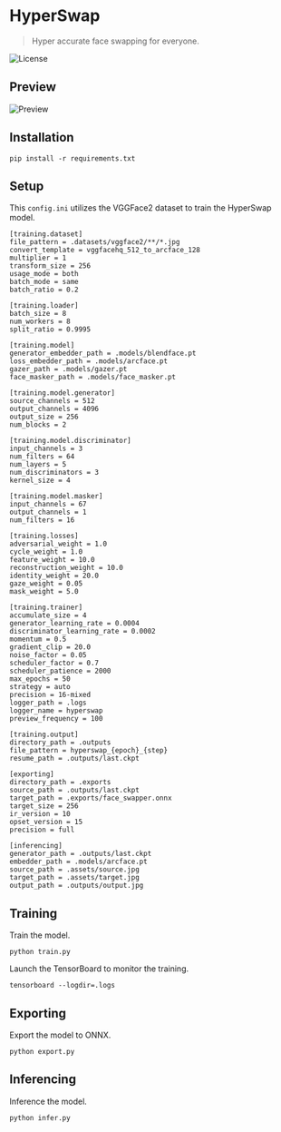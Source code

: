 HyperSwap
=========

> Hyper accurate face swapping for everyone.

![License](https://img.shields.io/badge/license-ResearchRAIL--MS-orange)


Preview
-------

![Preview](https://raw.githubusercontent.com/facefusion/facefusion-labs/master/.github/previews/hyperswap.png?sanitize=true)


Installation
------------

```
pip install -r requirements.txt
```


Setup
-----

This `config.ini` utilizes the VGGFace2 dataset to train the HyperSwap model.

```
[training.dataset]
file_pattern = .datasets/vggface2/**/*.jpg
convert_template = vggfacehq_512_to_arcface_128
multiplier = 1
transform_size = 256
usage_mode = both
batch_mode = same
batch_ratio = 0.2
```

```
[training.loader]
batch_size = 8
num_workers = 8
split_ratio = 0.9995
```

```
[training.model]
generator_embedder_path = .models/blendface.pt
loss_embedder_path = .models/arcface.pt
gazer_path = .models/gazer.pt
face_masker_path = .models/face_masker.pt
```

```
[training.model.generator]
source_channels = 512
output_channels = 4096
output_size = 256
num_blocks = 2
```

```
[training.model.discriminator]
input_channels = 3
num_filters = 64
num_layers = 5
num_discriminators = 3
kernel_size = 4
```

```
[training.model.masker]
input_channels = 67
output_channels = 1
num_filters = 16
```

```
[training.losses]
adversarial_weight = 1.0
cycle_weight = 1.0
feature_weight = 10.0
reconstruction_weight = 10.0
identity_weight = 20.0
gaze_weight = 0.05
mask_weight = 5.0
```

```
[training.trainer]
accumulate_size = 4
generator_learning_rate = 0.0004
discriminator_learning_rate = 0.0002
momentum = 0.5
gradient_clip = 20.0
noise_factor = 0.05
scheduler_factor = 0.7
scheduler_patience = 2000
max_epochs = 50
strategy = auto
precision = 16-mixed
logger_path = .logs
logger_name = hyperswap
preview_frequency = 100
```

```
[training.output]
directory_path = .outputs
file_pattern = hyperswap_{epoch}_{step}
resume_path = .outputs/last.ckpt
```

```
[exporting]
directory_path = .exports
source_path = .outputs/last.ckpt
target_path = .exports/face_swapper.onnx
target_size = 256
ir_version = 10
opset_version = 15
precision = full
```

```
[inferencing]
generator_path = .outputs/last.ckpt
embedder_path = .models/arcface.pt
source_path = .assets/source.jpg
target_path = .assets/target.jpg
output_path = .outputs/output.jpg
```


Training
--------

Train the model.

```
python train.py
```

Launch the TensorBoard to monitor the training.

```
tensorboard --logdir=.logs
```


Exporting
---------

Export the model to ONNX.

```
python export.py
```


Inferencing
-----------

Inference the model.

```
python infer.py
```
